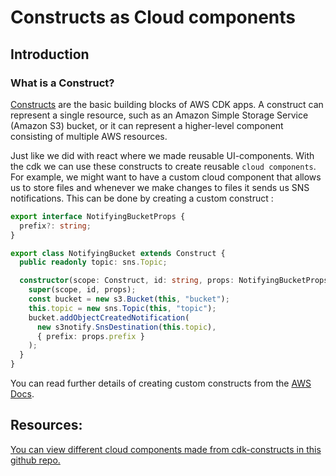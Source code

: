 # Constructs as Cloud components

## Introduction

### What is a Construct?

[Constructs](https://docs.aws.amazon.com/cdk/latest/guide/constructs.html) are the basic building blocks of AWS CDK apps. A construct can represent a single resource, such as an Amazon Simple Storage Service (Amazon S3) bucket, or it can represent a higher-level component consisting of multiple AWS resources.

Just like we did with react where we made reusable UI-components. With the cdk we can use these constructs to create reusable `cloud components`. For example, we might want to have a custom cloud component that allows us to store files and whenever we make changes to files it sends us SNS notifications. This can be done by creating a custom construct :

```typescript
export interface NotifyingBucketProps {
  prefix?: string;
}

export class NotifyingBucket extends Construct {
  public readonly topic: sns.Topic;

  constructor(scope: Construct, id: string, props: NotifyingBucketProps) {
    super(scope, id, props);
    const bucket = new s3.Bucket(this, "bucket");
    this.topic = new sns.Topic(this, "topic");
    bucket.addObjectCreatedNotification(
      new s3notify.SnsDestination(this.topic),
      { prefix: props.prefix }
    );
  }
}
```

You can read further details of creating custom constructs from the [AWS Docs](https://docs.aws.amazon.com/cdk/latest/guide/constructs.html#constructs_author).

## Resources:

[You can view different cloud components made from cdk-constructs in this github repo.](https://github.com/cloudcomponents/cdk-constructs)
